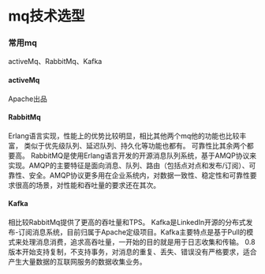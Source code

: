 # mq技术选型

### 常用mq
activeMq、RabbitMq、Kafka

#### activeMq
Apache出品

#### RabbitMq
Erlang语言实现，性能上的优势比较明显，相比其他两个mq他的功能也比较丰富，
类似于优先级队列、延迟队列、持久化等功能也都有。
可靠性比其余两个都要高。
RabbitMQ是使用Erlang语言开发的开源消息队列系统，基于AMQP协议来实现。AMQP的主要特征是面向消息、队列、路由（包括点对点和发布/订阅）、可靠性、安全。AMQP协议更多用在企业系统内，对数据一致性、稳定性和可靠性要求很高的场景，对性能和吞吐量的要求还在其次。

#### Kafka
相比较RabbitMq提供了更高的吞吐量和TPS。
Kafka是LinkedIn开源的分布式发布-订阅消息系统，目前归属于Apache定级项目。Kafka主要特点是基于Pull的模式来处理消息消费，追求高吞吐量，一开始的目的就是用于日志收集和传输。
0.8版本开始支持复制，不支持事务，对消息的重复、丢失、错误没有严格要求，适合产生大量数据的互联网服务的数据收集业务。
